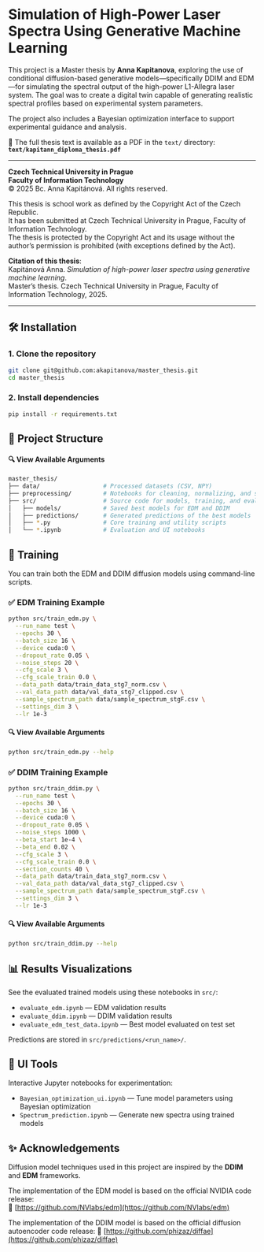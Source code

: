 # Simulation of High-Power Laser Spectra Using Generative Machine Learning

This project is a Master thesis by **Anna Kapitanova**, exploring the use of conditional diffusion-based generative models—specifically DDIM and EDM—for simulating the spectral output of the high-power L1-Allegra laser system. The goal was to create a digital twin capable of generating realistic spectral profiles based on experimental system parameters.

The project also includes a Bayesian optimization interface to support experimental guidance and analysis.

📄 The full thesis text is available as a PDF in the `text/` directory:  
**`text/kapitann_diploma_thesis.pdf`**

---

**Czech Technical University in Prague**  
**Faculty of Information Technology**  
© 2025 Bc. Anna Kapitánová. All rights reserved.

This thesis is school work as defined by the Copyright Act of the Czech Republic.  
It has been submitted at Czech Technical University in Prague, Faculty of Information Technology.  
The thesis is protected by the Copyright Act and its usage without the author’s permission is prohibited (with exceptions defined by the Act).

**Citation of this thesis**:  
Kapitánová Anna. *Simulation of high-power laser spectra using generative machine learning*.  
Master’s thesis. Czech Technical University in Prague, Faculty of Information Technology, 2025.

---

## 🛠️ Installation

### 1. Clone the repository

```bash
git clone git@github.com:akapitanova/master_thesis.git
cd master_thesis
```

### 2. Install dependencies

```bash
pip install -r requirements.txt
```

## 📁 Project Structure

#### 🔍 View Available Arguments

```bash
master_thesis/
├── data/                  # Processed datasets (CSV, NPY)
├── preprocessing/         # Notebooks for cleaning, normalizing, and splitting data
├── src/                   # Source code for models, training, and evaluation
│   ├── models/            # Saved best models for EDM and DDIM
│   ├── predictions/       # Generated predictions of the best models
│   ├── *.py               # Core training and utility scripts
│   └── *.ipynb            # Evaluation and UI notebooks
```

## 🚀 Training

You can train both the EDM and DDIM diffusion models using command-line scripts.

### ✅ EDM Training Example

```bash
python src/train_edm.py \
  --run_name test \
  --epochs 30 \
  --batch_size 16 \
  --device cuda:0 \
  --dropout_rate 0.05 \
  --noise_steps 20 \
  --cfg_scale 3 \
  --cfg_scale_train 0.0 \
  --data_path data/train_data_stg7_norm.csv \
  --val_data_path data/val_data_stg7_clipped.csv \
  --sample_spectrum_path data/sample_spectrum_stgF.csv \
  --settings_dim 3 \
  --lr 1e-3
```
#### 🔍 View Available Arguments
```bash
python src/train_edm.py --help
```


### ✅ DDIM Training Example

```bash
python src/train_ddim.py \
  --run_name test \
  --epochs 30 \
  --batch_size 16 \
  --device cuda:0 \
  --dropout_rate 0.05 \
  --noise_steps 1000 \
  --beta_start 1e-4 \
  --beta_end 0.02 \
  --cfg_scale 3 \
  --cfg_scale_train 0.0 \
  --section_counts 40 \
  --data_path data/train_data_stg7_norm.csv \
  --val_data_path data/val_data_stg7_clipped.csv \
  --sample_spectrum_path data/sample_spectrum_stgF.csv \
  --settings_dim 3 \
  --lr 1e-3
```

#### 🔍 View Available Arguments
```bash
python src/train_ddim.py --help
```

## 📊 Results Visualizations
See the evaluated trained models using these notebooks in `src/`:

- `evaluate_edm.ipynb` — EDM validation results  
- `evaluate_ddim.ipynb` — DDIM validation results  
- `evaluate_edm_test_data.ipynb` — Best model evaluated on test set  

Predictions are stored in `src/predictions/<run_name>/`.

## 👤 UI Tools

Interactive Jupyter notebooks for experimentation:

- `Bayesian_optimization_ui.ipynb` — Tune model parameters using Bayesian optimization  
- `Spectrum_prediction.ipynb` — Generate new spectra using trained models

## ✨ Acknowledgements

Diffusion model techniques used in this project are inspired by the **DDIM** and **EDM** frameworks.

The implementation of the EDM model is based on the official NVIDIA code release:  
🔗 [https://github.com/NVlabs/edm](https://github.com/NVlabs/edm)

The implementation of the DDIM model is based on the official diffusion autoencoder code release:
🔗 [https://github.com/phizaz/diffae](https://github.com/phizaz/diffae)
